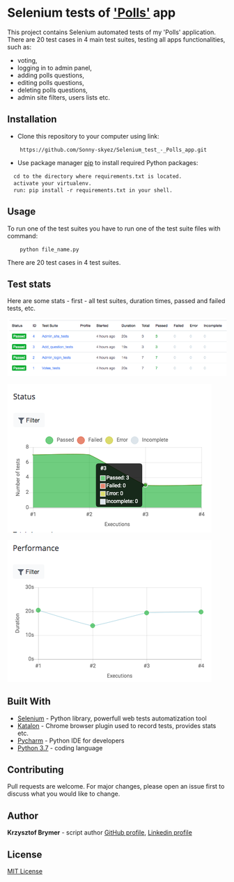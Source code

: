 # Selenium tests of ['Polls'](https://github.com/Sonny-skyez/Polls_Django_2.1) app

This project contains Selenium automated tests of my 'Polls' application. There are 20 test cases in 4 main test suites, testing all apps functionalities, such as:

- voting,
- logging in to admin panel,
- adding polls questions,
- editing polls questions,
- deleting polls questions,
- admin site filters, users lists etc.

## Installation

- Clone this repository to your computer using link:

```
    https://github.com/Sonny-skyez/Selenium_test_-_Polls_app.git
```

- Use package manager [pip](https://pypi.org/project/pip/) to install required Python packages:

```
  cd to the directory where requirements.txt is located.
  activate your virtualenv.
  run: pip install -r requirements.txt in your shell.
```

## Usage

To run one of the test suites you have to run one of the test suite files with command:

```
    python file_name.py
```

There are 20 test cases in 4 test suites.

## Test stats

Here are some stats - first - all test suites, duration times, passed and failed tests, etc.

![alt text](https://github.com/Sonny-skyez/Selenium_test_-_Polls_app/blob/master/Stats/Stat_3.png)

![alt text](https://github.com/Sonny-skyez/Selenium_test_-_Polls_app/blob/master/Stats/Stat_1.png?raw=true)

![alt text](https://github.com/Sonny-skyez/Selenium_test_-_Polls_app/blob/master/Stats/Stat_2.png?raw=true)

## Built With

- [Selenium](https://selenium-python.readthedocs.io/) - Python library, powerfull web tests automatization tool
- [Katalon](https://chrome.google.com/webstore/detail/katalon-recorder/ljdobmomdgdljniojadhoplhkpialdid) - Chrome browser plugin used to record tests, provides stats etc.
- [Pycharm](https://www.jetbrains.com/pycharm/) - Python IDE for developers
- [Python 3.7](https://www.python.org/downloads/release/python-370/) - coding language

## Contributing

Pull requests are welcome. For major changes, please open an issue first to discuss what you would like to change.

## Author

**Krzysztof Brymer** - script author [GitHub profile](https://github.com/Sonny-skyez), [Linkedin profile](https://www.linkedin.com/in/krzysztof-brymer/)

## License

[MIT License](https://choosealicense.com/licenses/mit/)
